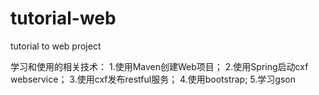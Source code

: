 # tutorial-web
tutorial to web project

学习和使用的相关技术：
1.使用Maven创建Web项目；
2.使用Spring启动cxf webservice；
3.使用cxf发布restful服务；
4.使用bootstrap;
5.学习gson
